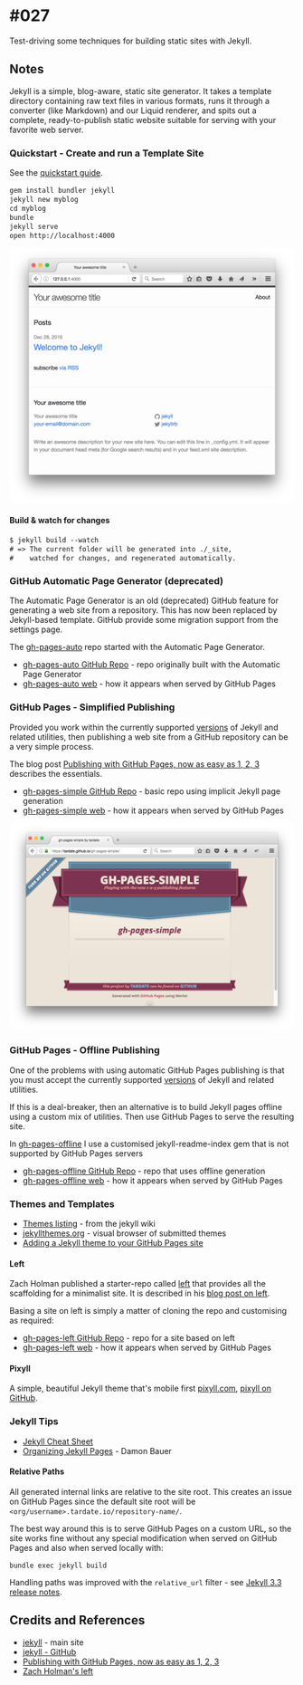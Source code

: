 # #027

Test-driving some techniques for building static sites with Jekyll.


## Notes

Jekyll is a simple, blog-aware, static site generator. It takes a template directory containing raw text files in various formats, runs it through a converter (like Markdown) and our Liquid renderer, and spits out a complete, ready-to-publish static website suitable for serving with your favorite web server.


### Quickstart - Create and run a Template Site

See the [quickstart guide](http://jekyllrb.com/docs/quickstart/).

```
gem install bundler jekyll
jekyll new myblog
cd myblog
bundle
jekyll serve
open http://localhost:4000
```

![myblog](./assets/myblog.png?raw=true)

#### Build & watch for changes

```
$ jekyll build --watch
# => The current folder will be generated into ./_site,
#    watched for changes, and regenerated automatically.
```


### GitHub Automatic Page Generator (deprecated)

The Automatic Page Generator is an old (deprecated) GitHub feature for generating a web site from a repository.
This has now been replaced by Jekyll-based template. GitHub provide some migration support from the settings page.

The [gh-pages-auto](https://github.com/tardate/gh-pages-auto) repo started with the Automatic Page Generator.

* [gh-pages-auto GitHub Repo](https://github.com/tardate/gh-pages-auto) - repo originally built with the Automatic Page Generator
* [gh-pages-auto web](http://tardate.github.io/gh-pages-auto/) - how it appears when served by GitHub Pages


### GitHub Pages - Simplified Publishing

Provided you work within the currently supported
[versions](https://pages.github.com/versions/) of Jekyll and related utilities,
then publishing a web site from a GitHub repository can be a very simple process.

The blog post [Publishing with GitHub Pages, now as easy as 1, 2, 3](https://github.com/blog/2289-publishing-with-github-pages-now-as-easy-as-1-2-3)
describes the essentials.

* [gh-pages-simple GitHub Repo](https://github.com/tardate/gh-pages-simple) - basic repo using implicit Jekyll page generation
* [gh-pages-simple web](http://gh-pages-simple.tardate.com) - how it appears when served by GitHub Pages

![landing-gh-pages-simple](./assets/landing-gh-pages-simple.png?raw=true)


### GitHub Pages - Offline Publishing

One of the problems with using automatic GitHub Pages publishing is that you must accept the currently supported
[versions](https://pages.github.com/versions/) of Jekyll and related utilities.

If this is a deal-breaker, then an alternative is to build Jekyll pages offline using a custom mix of utilities.
Then use GitHub Pages to serve the resulting site.

In [gh-pages-offline](https://github.com/tardate/gh-pages-offline) I use a customised jekyll-readme-index gem that is not supported by GitHub Pages servers

* [gh-pages-offline GitHub Repo](https://github.com/tardate/gh-pages-offline) - repo that uses offline generation
* [gh-pages-offline web](http://gh-pages-offline.tardate.com) - how it appears when served by GitHub Pages


### Themes and Templates

* [Themes listing](https://github.com/jekyll/jekyll/wiki/Themes) - from the jekyll wiki
* [jekyllthemes.org](http://jekyllthemes.org/) - visual browser of submitted themes
* [Adding a Jekyll theme to your GitHub Pages site](https://help.github.com/articles/adding-a-jekyll-theme-to-your-github-pages-site/)

#### Left

Zach Holman published a starter-repo called [left](https://github.com/holman/left) that provides all the scaffolding for a minimalist site.
It is described in his [blog post on left](https://zachholman.com/posts/left/).

Basing a site on left is simply a matter of cloning the repo and customising as required:

* [gh-pages-left GitHub Repo](https://github.com/tardate/gh-pages-left) - repo for a site based on left
* [gh-pages-left web](http://gh-pages-left.tardate.com) - how it appears when served by GitHub Pages

#### Pixyll

A simple, beautiful Jekyll theme that's mobile first [pixyll.com](http://pixyll.com),
[pixyll on GitHub](https://github.com/johnotander/pixyll).


### Jekyll Tips

* [Jekyll Cheat Sheet](http://jekyll.tips/jekyll-cheat-sheet/)
* [Organizing Jekyll Pages](http://damonbauer.me/organizing-jekyll-pages/) - Damon Bauer

#### Relative Paths

All generated internal links are relative to the site root. This creates an issue on GitHub Pages since the default site root will be
`<org/username>.tardate.io/repository-name/`.

The best way around this is to serve GitHub Pages on a custom URL, so the site works fine without any special modification
when served on GitHub Pages and also when served locally with:

```
bundle exec jekyll build
```

Handling paths was improved with the `relative_url` filter - see [Jekyll 3.3 release notes](https://jekyllrb.com/news/2016/10/06/jekyll-3-3-is-here/#relativeurl-and-absoluteurl-filters).


## Credits and References
* [jekyll](https://jekyllrb.com/) - main site
* [jekyll - GitHub](https://github.com/jekyll/jekyll)
* [Publishing with GitHub Pages, now as easy as 1, 2, 3](https://github.com/blog/2289-publishing-with-github-pages-now-as-easy-as-1-2-3)
* [Zach Holman's left](https://github.com/holman/left)

